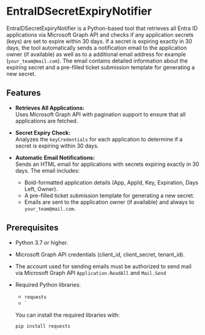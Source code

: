 # EntraIDSecretExpiryNotifier

EntraIDSecretExpiryNotifier is a Python-based tool that retrieves all Entra ID applications via Microsoft Graph API and checks if any application secrets (keys) are set to expire within 30 days. If a secret is expiring exactly in 30 days, the tool automatically sends a notification email to the application owner (if available) as well as to a additional email address for example (`your_team@mail.com`). The email contains detailed information about the expiring secret and a pre-filled ticket submission template for generating a new secret.

## Features

- **Retrieves All Applications:**  
  Uses Microsoft Graph API with pagination support to ensure that all applications are fetched.

- **Secret Expiry Check:**  
  Analyzes the `keyCredentials` for each application to determine if a secret is expiring within 30 days.

- **Automatic Email Notifications:**  
  Sends an HTML email for applications with secrets expiring exactly in 30 days. The email includes:
  - Bold-formatted application details (App, AppId, Key, Expiration, Days Left, Owner).
  - A pre-filled ticket submission template for generating a new secret.
  - Emails are sent to the application owner (if available) and always to `your_team@mail.com`.

## Prerequisites

- Python 3.7 or higher.
- Microsoft Graph API credentials (client_id, client_secret, tenant_id).
- The account used for sending emails must be authorized to send mail via Microsoft Graph API `Application.ReadAll` and `Mail.Send`
- Required Python libraries:
  - `requests`
  - `
  
  You can install the required libraries with:

  ```bash
  pip install requests
